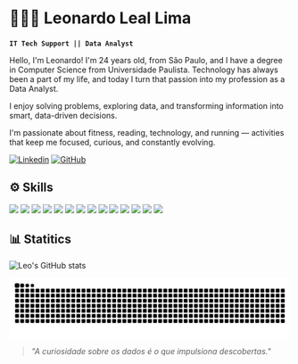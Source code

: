 

# 🧑🏻‍💻 Leonardo Leal Lima

**`IT Tech Support || Data Analyst`**

Hello, I'm Leonardo! I'm 24 years old, from São Paulo, and I have a degree in Computer Science from Universidade Paulista. Technology has always been a part of my life, and today I turn that passion into my profession as a Data Analyst.

I enjoy solving problems, exploring data, and transforming information into smart, data-driven decisions.

I'm passionate about fitness, reading, technology, and running — activities that keep me focused, curious, and constantly evolving.

[![Linkedin](https://img.shields.io/badge/LinkedIn-0077B5?style=for-the-badge&logo=linkedin&logoColor=white)](https://www.linkedin.com/in/leonardoleallima)
[![GitHub](https://img.shields.io/badge/GitHub-100000?style=for-the-badge&logo=github&logoColor=white)](https://github.com/leoleaal)



## ⚙️ Skills

<div style="display: inline_block">

  <!-- Linguagens e Bibliotecas -->
  <img src="https://img.shields.io/badge/Python-3776AB?style=for-the-badge&logo=python&logoColor=white"/>
  <img src="https://img.shields.io/badge/Pandas-150458?style=for-the-badge&logo=pandas&logoColor=white"/>
  <img src="https://img.shields.io/badge/Numpy-013243?style=for-the-badge&logo=numpy&logoColor=white"/>
  <img src="https://img.shields.io/badge/Matplotlib-11557C?style=for-the-badge&logo=matplotlib&logoColor=white"/>

  <!-- Banco de Dados -->
  <img src="https://img.shields.io/badge/MySQL-005C84?style=for-the-badge&logo=mysql&logoColor=white"/>
  <img src="https://img.shields.io/badge/PostgreSQL-4169E1?style=for-the-badge&logo=postgresql&logoColor=white"/>
  <img src="https://img.shields.io/badge/SQL%20Server-CC2927?style=for-the-badge&logo=microsoftsqlserver&logoColor=white"/>
  <img src="https://img.shields.io/badge/Teradata-F37440?style=for-the-badge&logo=teradata&logoColor=white"/>


  <!-- BI e Planilhas -->
  <img src="https://img.shields.io/badge/Power%20BI-F2C811?style=for-the-badge&logo=powerbi&logoColor=white" />
  <img src="https://img.shields.io/badge/Tableau-E97627?style=for-the-badge&logo=tableau&logoColor=white"/>
  <img src="https://img.shields.io/badge/Microsoft%20Excel-217346?style=for-the-badge&logo=microsoftexcel&logoColor=white" />
  <img src="https://img.shields.io/badge/Google%20Sheets-34A853?style=for-the-badge&logo=googlesheets&logoColor=white" />

  <!-- Ferramentas -->
  <img src="https://img.shields.io/badge/Git-F05032?style=for-the-badge&logo=git&logoColor=white" />
  <img src="https://img.shields.io/badge/Jupyter-F37626?style=for-the-badge&logo=jupyter&logoColor=white" />

</div>


## 📊 Statitics

![Leo's GitHub stats](https://github-readme-stats.vercel.app/api?username=leoleaal&show_icons=true&theme=vue&locale=pt-br)

<picture align="center">
  <source media="(prefers-color-scheme: dark)" srcset="https://raw.githubusercontent.com/leoleaal/leoleaal/output/github-contribution-grid-snake-dark.svg">
  <source media="(prefers-color-scheme: light)" srcset="https://raw.githubusercontent.com/leoleaal/leoleaal/output/github-contribution-grid-snake-dark.svg">
  <img align="center" alt="github contribution grid snake animation" src="https://raw.githubusercontent.com/leoleaal/leoleaal/output/github-contribution-grid-snake.svg">
</picture>

> *"A curiosidade sobre os dados é o que impulsiona descobertas."*
